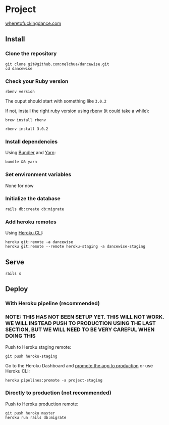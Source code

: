 # Project

[wheretofuckingdance.com](https://www.wheretofuckingdance.com/)

## Install

### Clone the repository

```shell
git clone git@github.com:melchua/dancewise.git
cd dancewise
```

### Check your Ruby version

```shell
rbenv version
```

The ouput should start with something like `3.0.2`

If not, install the right ruby version using [rbenv](https://github.com/rbenv/rbenv) (it could take a while):

```shell
brew install rbenv
```

```shell
rbenv install 3.0.2
```

### Install dependencies

Using [Bundler](https://github.com/bundler/bundler) and [Yarn](https://github.com/yarnpkg/yarn):

```shell
bundle && yarn
```

### Set environment variables

None for now

### Initialize the database

```shell
rails db:create db:migrate
```

### Add heroku remotes

Using [Heroku CLI](https://devcenter.heroku.com/articles/heroku-cli):

```shell
heroku git:remote -a dancewise
heroku git:remote --remote heroku-staging -a dancewise-staging
```

## Serve

```shell
rails s
```

## Deploy

### With Heroku pipeline (recommended)

### NOTE: THIS HAS NOT BEEN SETUP YET. THIS WILL NOT WORK. WE WILL INSTEAD PUSH TO PRODUCTION USING THE LAST SECTION, BUT WE WILL NEED TO BE VERY CAREFUL WHEN DOING THIS

Push to Heroku staging remote:

```shell
git push heroku-staging
```

Go to the Heroku Dashboard and [promote the app to production](https://devcenter.heroku.com/articles/pipelines) or use Heroku CLI:

```shell
heroku pipelines:promote -a project-staging
```

### Directly to production (not recommended)

Push to Heroku production remote:

```shell
git push heroku master
heroku run rails db:migrate
```
